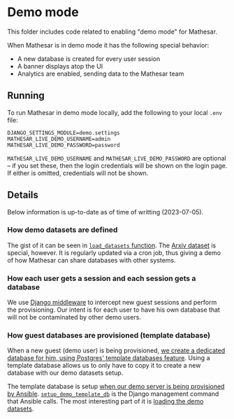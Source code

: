 # Demo mode

This folder includes code related to enabling "demo mode" for Mathesar.

When Mathesar is in demo mode it has the following special behavior:

- A new database is created for every user session
- A banner displays atop the UI
- Analytics are enabled, sending data to the Mathesar team

## Running

To run Mathesar in demo mode locally, add the following to your local `.env` file:

```
DJANGO_SETTINGS_MODULE=demo.settings
MATHESAR_LIVE_DEMO_USERNAME=admin
MATHESAR_LIVE_DEMO_PASSWORD=password
```

`MATHESAR_LIVE_DEMO_USERNAME` and `MATHESAR_LIVE_DEMO_PASSWORD` are optional – if you set these, then the login credentials will be shown on the login page. If either is omitted, credentials will not be shown.

## Details

Below information is up-to-date as of time of writting (2023-07-05).

### How demo datasets are defined

The gist of it can be seen in [`load_datasets` function](https://github.com/centerofci/mathesar/blob/0d99ee984206a99c6743a319504a1d86621d71d5/demo/install/datasets.py#L18C11-L18C11). The [Arxiv dataset](https://github.com/centerofci/mathesar/blob/0d99ee984206a99c6743a319504a1d86621d71d5/demo/install/datasets.py#L73C18-L73C18) is special, however. It is regularly updated via a cron job, thus giving a demo of how Mathesar can share databases with other systems.

### How each user gets a session and each session gets a database

We use [Django middleware](https://github.com/centerofci/mathesar/blob/0d99ee984206a99c6743a319504a1d86621d71d5/demo/middleware.py#L19C19-L19C19) to intercept new guest sessions and perform the provisioning. Our intent is for each user to have his own database that will not be contaminated by other demo users.

### How guest databases are provisioned (template database)

When a new guest (demo user) is being provisioned, [we create a dedicated database for him, using Postgres' template databases feature](https://github.com/centerofci/mathesar/blob/0d99ee984206a99c6743a319504a1d86621d71d5/demo/install/base.py#L67C37-L67C37). Using a template database allows us to only have to copy it to create a new database with our demo datasets setup.

The template database is setup [when our demo server is being provisioned by Ansible](https://github.com/centerofci/mathesar-ansible/blob/7a5db8bd13e86bbf191b4dd95e66cd138a512d36/roles/demo/tasks/main.yml#L39). [`setup_demo_template_db`](https://github.com/centerofci/mathesar/blob/0d99ee984206a99c6743a319504a1d86621d71d5/demo/management/commands/setup_demo_template_db.py#L11) is the Django management command that Ansible calls. The most interesting part of it is [loading the demo datasets](https://github.com/centerofci/mathesar/blob/0d99ee984206a99c6743a319504a1d86621d71d5/demo/install/datasets.py#L18).
